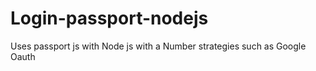 # Login-passport-nodejs

Uses passport js with Node js with a Number strategies such as Google Oauth 
